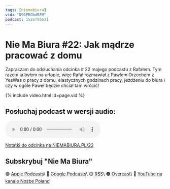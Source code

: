 ```yaml
---
tags: [niemabiura]
vid: "D9GPRGhdBF0"
podcast: 1526795631
---
```


# Nie Ma Biura #22: Jak mądrze pracować z domu

Zapraszam do odsłuchania odcinka # 22 mojego podcastu z Rafałem. Tym razem ja byłem na urlopie, więc Rafał rozmawiał z Pawłem Orzechem z YesWas o pracy z domu, elastycznych godzinach pracy, jeżdżeniu do biura i czy w ogóle Paweł będzie chciał tam wrócić!

{% include video.html id=page.vid %}

<!--More-->

## Posłuchaj podcast w wersji audio:

<audio controls>
<source src="https://media.transistor.fm/894e7d77/c3b2a73b.mp3" type="audio/mpeg">
</audio>



[Notatki do odcinka na NIEMABIURA.PL/22](https://niemabiura.pl/22)

## Subskrybuj "Nie Ma Biura"

🟣 [Apple Podcasts](https://podcasts.apple.com/pl/podcast/nie-ma-biura/id1526795631)\\
🔵 [Google Podcasts](https://podcasts.google.com/feed/aHR0cHM6Ly9mZWVkcy50cmFuc2lzdG9yLmZtL25pZW1hYml1cmE)\\
🟡 [RSS](https://nozbe.com/niemabiura.rss)\\
🟠 [Overcast](https://overcast.fm/itunes1526795631/nie-ma-biura)\\
🔴 [YouTube na kanale Nozbe Poland](https://youtube.com/NozbePoland)

<!--podcast: 1526795631-->

[n]: https://michael.gratis/nozbe_pl
[np]: https://michael.gratis/nozbepersonal_pl